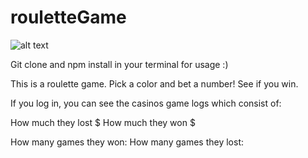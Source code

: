 # rouletteGame

![alt text]()




Git clone and npm install in your terminal for usage :)

This is a roulette game. Pick a color and bet a number! See if you win. 

If you log in, you can see the casinos game logs which consist of:

How much they lost $
How much they won $

How many games they won:
How many games they lost:
